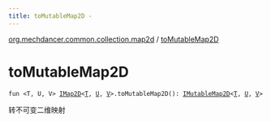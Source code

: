 ```yaml
---
title: toMutableMap2D - 
---
```


[org.mechdancer.common.collection.map2d](index.html) / [toMutableMap2D](./to-mutable-map2-d.html)

# toMutableMap2D

`fun <T, U, V> `[`IMap2D`](-i-map2-d/index.html)`<`[`T`](to-mutable-map2-d.html#T)`, `[`U`](to-mutable-map2-d.html#U)`, `[`V`](to-mutable-map2-d.html#V)`>.toMutableMap2D(): `[`IMutableMap2D`](-i-mutable-map2-d/index.html)`<`[`T`](to-mutable-map2-d.html#T)`, `[`U`](to-mutable-map2-d.html#U)`, `[`V`](to-mutable-map2-d.html#V)`>`

转不可变二维映射

